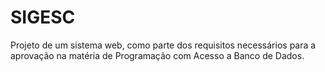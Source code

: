 # SIGESC
Projeto de um sistema web, como parte dos requisitos necessários para a aprovação na matéria de Programação com Acesso a Banco de Dados.

